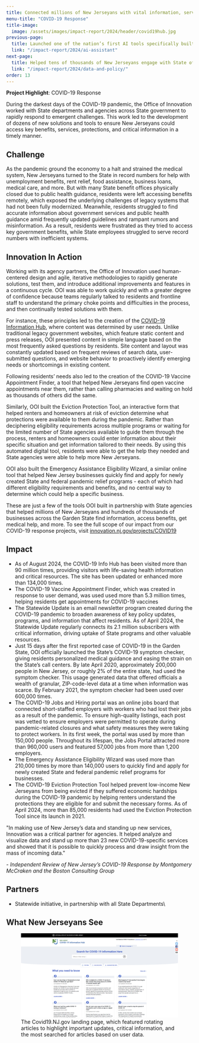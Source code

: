 ```yaml
---
title: Connected millions of New Jerseyans with vital information, services, and programs
menu-title: "COVID-19 Response"
title-image:
  image: /assets/images/impact-report/2024/header/covid19hub.jpg
previous-page:
  title: Launched one of the nation’s first AI tools specifically built for State employees
  link: "/impact-report/2024/ai-assistant"
next-page:
  title: Helped tens of thousands of New Jerseyans engage with State officials on policy making and spending decisions
  link: "/impact-report/2024/data-and-policy/"
order: 13
---
```


<div class="usa-alert usa-alert--info usa-alert--no-icon">
    <div class="usa-alert__body">
        <p class="usa-alert__text">
            <strong> Project Highlight</strong>: COVID-19 Response
        </p>
    </div>
</div>

During the darkest days of the COVID-19 pandemic, the Office of Innovation worked with State departments and agencies across State government to rapidly respond to emergent challenges. This work led to the development of dozens of new solutions and tools to ensure New Jerseyans could access key benefits, services, protections, and critical information in a timely manner.

## Challenge

As the pandemic ground the economy to a halt and strained the medical system, New Jerseyans turned to the State in record numbers for help with unemployment benefits, rent relief, food assistance, business loans, medical care, and more. But with many State benefit offices physically closed due to public health guidance, residents were left accessing benefits remotely, which exposed the underlying challenges of legacy systems that had not been fully modernized. Meanwhile, residents struggled to find accurate information about government services and public health guidance amid frequently updated guidelines and rampant rumors and misinformation. As a result, residents were frustrated as they tried to access key government benefits, while State employees struggled to serve record numbers with inefficient systems.

## Innovation In Action

Working with its agency partners, the Office of Innovation used human-centered design and agile, iterative methodologies to rapidly generate solutions, test them, and introduce additional improvements and features in a continuous cycle. OOI was able to work quickly and with a greater degree of confidence because teams regularly talked to residents and frontline staff to understand the primary choke points and difficulties in the process, and then continually tested solutions with them.

For instance, these principles led to the creation of the [COVID-19 Information Hub](http://covid19.nj.gov), where content was determined by user needs. Unlike traditional legacy government websites, which feature static content and press releases, OOI presented content in simple language based on the most frequently asked questions by residents. Site content and layout was constantly updated based on frequent reviews of search data, user-submitted questions, and website behavior to proactively identify emerging needs or shortcomings in existing content.

Following residents’ needs also led to the creation of the COVID-19 Vaccine Appointment Finder, a tool that helped New Jerseyans find open vaccine appointments near them, rather than calling pharmacies and waiting on hold as thousands of others did the same.

Similarly, OOI built the Eviction Protection Tool, an interactive form that helped renters and homeowners at risk of eviction determine what protections were available to them during the pandemic. Rather than deciphering eligibility requirements across multiple programs or waiting for the limited number of State agencies available to guide them through the process, renters and homeowners could enter information about their specific situation and get information tailored to their needs. By using this automated digital tool, residents were able to get the help they needed and State agencies were able to help more New Jerseyans.

OOI also built the Emergency Assistance Eligibility Wizard, a similar online tool that helped New Jersey businesses quickly find and apply for newly created State and federal pandemic relief programs - each of which had different eligibility requirements and benefits, and no central way to determine which could help a specific business.

These are just a few of the tools OOI built in partnership with State agencies that helped millions of New Jerseyans and hundreds of thousands of businesses across the Garden State find information, access benefits, get medical help, and more. To see the full scope of our impact from our COVID-19 response projects, visit [innovation.nj.gov/projects/COVID19](http://innovation.nj.gov/projects/COVID19)

## Impact

- As of August 2024, the COVID-19 Info Hub has been visited more than 90 million times, providing visitors with life-saving health information and critical resources. The site has been updated or enhanced more than 134,000 times.
- The COVID-19 Vaccine Appointment Finder, which was created in response to user demand, was used used more than 5.3 million times, helping residents get appointments for COVID-19 vaccines
- The Statewide Update is an email newsletter program created during the COVID-19 pandemic to broaden awareness of key policy updates, programs, and information that affect residents. As of April 2024, the Statewide Update regularly connects its 2.1 million subscribers with critical information, driving uptake of State programs and other valuable resources.
- Just 15 days after the first reported case of COVID-19 in the Garden State, OOI officially launched the State’s COVID-19 symptom checker, giving residents personalized medical guidance and easing the strain on the State’s call centers. By late April 2020, approximately 200,000 people in New Jersey, or roughly 2% of the entire state, had used the symptom checker. This usage generated data that offered officials a wealth of granular, ZIP-code-level data at a time when information was scarce. By February 2021, the symptom checker had been used over 600,000 times.
- The COVID-19 Jobs and Hiring portal was an online jobs board that connected short-staffed employers with workers who had lost their jobs as a result of the pandemic. To ensure high-quality listings, each post was vetted to ensure employers were permitted to operate during pandemic-related closures and what safety measures they were taking to protect workers. In its first week, the portal was used by more than 150,000 people. Throughout its lifespan, the Jobs Portal attracted more than 960,000 users and featured 57,000 jobs from more than 1,200 employers.
- The Emergency Assistance Eligibility Wizard was used more than 210,000 times by more than 140,000 users to quickly find and apply for newly created State and federal pandemic relief programs for businesses.
- The COVID-19 Eviction Protection Tool helped prevent low-income New Jerseyans from being evicted if they suffered economic hardships during the COVID-19 pandemic by helping renters understand the protections they are eligible for and submit the necessary forms. As of April 2024, more than 85,000 residents had used the Eviction Protection Tool since its launch in 2021.

<div class="usa-alert usa-alert--info usa-alert--no-icon">
  <div class="usa-alert__body">
    <p class="usa-alert__text">
      "In making use of New Jersey’s data and standing up new services, Innovation was a critical partner for agencies. It helped analyze and visualize data and stand up more than 23 new COVID-19-specific services and showed that it is possible to quickly process and draw insight from the mass of incoming data."
    </p>
    <p>
    - <em>Independent Review of New Jersey’s COVID-19 Response by Montgomery McCraken and the Boston Consulting Group</em>
    </p>
  </div>
</div>

## Partners

- Statewide initiative, in partnership with all State Departments\

## What New Jerseyans See

<figure>
    <img
    src="/assets/images/impact-report/2024/examples/covid19hub.png"
    alt=""
    />
    <figcaption class="font-mono-xs text-italic padding-top-1"> 
    The Covid19.NJ.gov landing page, which featured rotating articles to highlight important updates, critical information, and the most searched for articles based on user data.
    </figcaption>
</figure>
